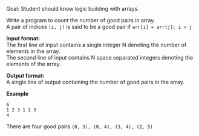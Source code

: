 Goal: Student should know logic building with arrays.  

Write a program to count the number of good pairs in array.   
A pair of indices `(i, j)` is said to be a good pair if `arr[i] = arr[j]; i < j`  

**Input format:**  
The first line of input contains a single integer N denoting the number of elements in the array.  
The second line of input contains N space separated integers denoting the elements of the array.  


**Output format:**  
A single line of output containing the number of good pairs in the array.  

**Example**
```
6
1 2 3 1 1 3
4
```
There are four good pairs `(0, 3), (0, 4), (3, 4), (2, 5)`  
